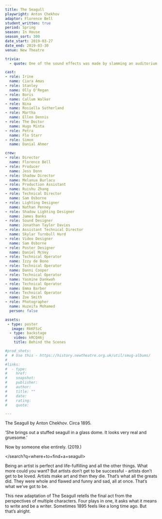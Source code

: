 ```yaml
---
title: The Seagull
playwright: Anton Chekhov
adaptor: Florence Bell
student_written: true
period: Spring
season: In House
season_sort: 300
date_start: 2019-03-27
date_end: 2019-03-30
venue: New Theatre

trivia:
  - quote: One of the sound effects was made by slamming an auditorium chair open.

cast:
- role: Irine
  name: Ciara Amas
- role: Stanley
  name: Olly O'Regan
- role: Boris
  name: Callum Walker
- role: Nina
  name: Rosiella Sutherland
- role: Martha
  name: Ellen Dennis
- role: The Doctor
  name: Hugo Minta
- role: Petra
  name: Flo Starr
- role: Simon
  name: Danial Ahmer

crew:
- role: Director
  name: Florence Bell
- role: Producer
  name: Jess Donn
- role: Shadow Director
  name: Melanua Burlacu
- role: Production Assistant
  name: Ruishu Zhang
- role: Technical Director
  name: Sam Osborne
- role: Lighting Designer
  name: Nathan Penney
- role: Shadow Lighting Designer
  name: James Banks
- role: Sound Designer
  name: Jonathan Taylor Davies
- role: Assistant Technical Director
  name: Skylar Turnbull Hurd
- role: Video Designer
  name: Sam Osborne
- role: Poster Designer
  name: Daniel McVey
- role: Technical Operator
  name: Izzy de Bono
- role: Technical Operator
  name: Danni Cooper
- role: Technical Operator
  name: Yasmine Dankwah
- role: Technical Operator
  name: Emma Barber
- role: Technical Operator
  name: Zoe Smith
- role: Photographer
  name: Huzeifa Mohamed
  person: false

assets:
 - type: poster
   image: RkKFSzC
  - type: backstage
    video: kRCQ46j
    title: Behind the Scenes

#prod_shots:
#  # Use this - https://history.newtheatre.org.uk/util/smug-albums/
#
#links:
#  - type:
#    href:
#    snapshot:
#    publisher:
#    author:
#    title: ""
#    date:
#    rating:
#    quote:

---
```


The Seagull by Anton Chekhov. Circa 1895.

‘She brings out a stuffed seagull in a glass dome. It looks very real and gruesome.’

Now by someone else entirely. (2019.)

\</search?q=where+to+find+a+seagull\>

Being an artist is perfect and life-fulfilling and all the other things. What more could you want? But artists don’t get to be successful - artists don’t get to be loved. Artists make art and then they die. That’s what all the greats did. They were whole and flawed and funny and sad, all at once. That’s what we’ve got to be.

This new adaptation of The Seagull retells the final act from the perspectives of multiple characters. Four plays in one, it asks what it means to write and be a writer. Sometimes 1895 feels like a long time ago. But that’s alright.
